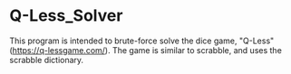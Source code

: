 # Q-Less_Solver
This program is intended to brute-force solve the dice game, "Q-Less" (https://q-lessgame.com/). The game is similar to scrabble, and uses the scrabble dictionary.
